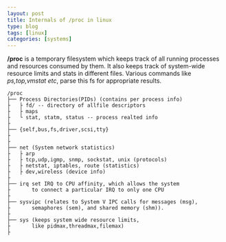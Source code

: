 ```yaml
---
layout: post
title: Internals of /proc in linux
type: blog
tags: [linux]
categories: [systems]
---
```

**/proc** is a temporary filesystem which keeps track of all running processes and resources consumed by them. It also keeps track of system-wide resource limits and stats in different files. Various commands like *ps,top,vmstat etc*, parse this fs for appropriate results. 

```
/proc
├── Process Directories(PIDs) (contains per process info)
├   ├ fd/ -- directory of allfile descriptors
├   ├ maps 
├   └ stat, statm, status -- process realted info
├	 
├── {self,bus,fs,driver,scsi,tty}
├	
├
├── net (System network statistics)
├ 	├ arp 
├ 	├ tcp,udp,igmp, snmp, sockstat, unix (protocols)
├ 	├ netstat, iptables, route (statistics)
├	├ dev,wireless (device info)
├   
├── irq set IRQ to CPU affinity, which allows the system 
├ 		to connect a particular IRQ to only one CPU
├
├── sysvipc (relates to System V IPC calls for messages (msg),
├		semaphores (sem), and shared memory (shm)).
├
├── sys (keeps system wide resource limits, 
├ 		like pidmax,threadmax,filemax)
├
			
```    
